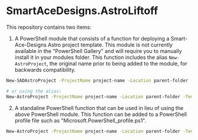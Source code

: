 # SmartAceDesigns.AstroLiftoff
This repository contains two items:

1. A PowerShell module that consists of a function for deploying a Smart-Ace-Designs Astro project template. This module is not currently available in the "PowerShell Gallery" and will require you to manually install it in your modules folder. This function includes the alias `New-AstroProject`, the original name prior to being added to the module, for backwards compatibility.

```sh
New-SADAstroProject -ProjectName project-name -Location parent-folder -Template template-name -PackageManager name

# or using the alias:
New-AstroProject -ProjectName project-name -Location parent-folder -Template template-name -PackageManager name
```

2. A standaline PowerShell function that can be used in lieu of using the above PowerShell module. This function can be added to a PowerShell profile file such as "Microsoft.PowerShell_profile.ps1".

```sh
New-AstroProject -ProjectName project-name -Location parent-folder -Template template-name -PackageManager name
```
